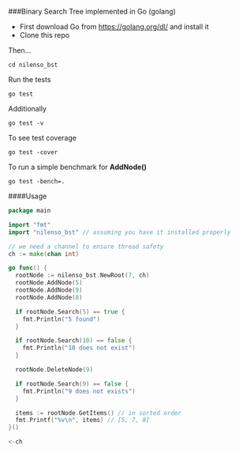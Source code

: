 
###Binary Search Tree implemented in Go (golang)

* First download Go from <https://golang.org/dl/> and install it
* Clone this repo

Then...

```
cd nilenso_bst
```

Run the tests

```
go test
```

Additionally


```
go test -v
```

To see test coverage

```
go test -cover
```

To run a simple benchmark for **AddNode()**

```
go test -bench=.
```

####Usage

```go
package main

import "fmt"
import "nilenso_bst" // assuming you have it installed properly

// we need a channel to ensure thread safety
ch := make(chan int)

go func() {
  rootNode := nilenso_bst.NewRoot(7, ch)
  rootNode.AddNode(5)
  rootNode.AddNode(9)
  rootNode.AddNode(8)

  if rootNode.Search(5) == true {
    fmt.Println("5 found")
  }

  if rootNode.Search(10) == false {
    fmt.Println("10 does not exist")
  }

  rootNode.DeleteNode(9)

  if rootNode.Search(9) == false {
    fmt.Println("9 does not exists")
  }

  items := rootNode.GetItems() // in sorted order
  fmt.Printf("%v\n", items) // [5, 7, 8]
}()

<-ch
```
